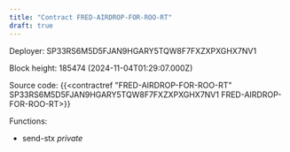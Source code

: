 ```yaml
---
title: "Contract FRED-AIRDROP-FOR-ROO-RT"
draft: true
---
```

Deployer: SP33RS6M5D5FJAN9HGARY5TQW8F7FXZXPXGHX7NV1


 



Block height: 185474 (2024-11-04T01:29:07.000Z)

Source code: {{<contractref "FRED-AIRDROP-FOR-ROO-RT" SP33RS6M5D5FJAN9HGARY5TQW8F7FXZXPXGHX7NV1 FRED-AIRDROP-FOR-ROO-RT>}}

Functions:

* send-stx _private_
